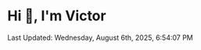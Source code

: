 <h1>Hi 👋, I'm Victor </h1>

<!--RECENT_ACTIVITY:start-->
<!--RECENT_ACTIVITY:end-->

<!--RECENT_ACTIVITY:last_update-->
Last Updated: Wednesday, August 6th, 2025, 6:54:07 PM
<!--RECENT_ACTIVITY:last_update_end-->
